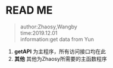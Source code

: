 # READ ME  
> author:Zhaosy,Wangby  
time:2019.12.01  
information:get data from Yun  

1. **getAPI** 为主程序，所有访问接口均在此
2. **其他** 其他为Zhaosy所需要的主函数程序